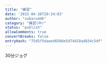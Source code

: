 ```yaml
---
title: "練習"
date: '2015-04-26T20:24:03'
author: "subaru44k"
category: "練習(中)"
status: "publish"
allowComments: true
convertBreaks: false
entryHash: "75d5f5daeed6566e5d74d18ad834c5df"
---
```

30分ジョグ
